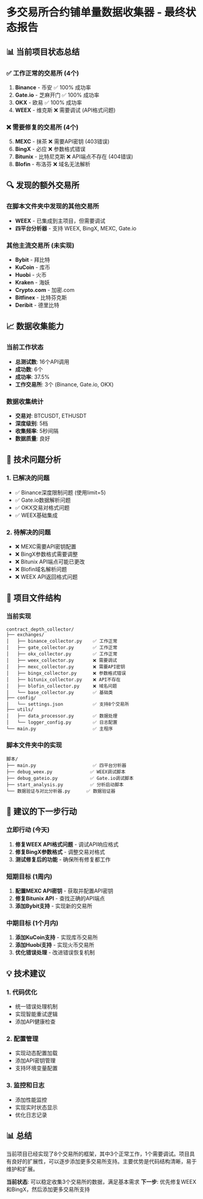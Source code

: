 # 多交易所合约铺单量数据收集器 - 最终状态报告

## 📊 当前项目状态总结

### ✅ 工作正常的交易所 (4个)
1. **Binance** - 币安 ✅ 100% 成功率
2. **Gate.io** - 芝麻开门 ✅ 100% 成功率  
3. **OKX** - 欧易 ✅ 100% 成功率
4. **WEEX** - 维克斯 ❌ 需要调试 (API格式问题)

### ❌ 需要修复的交易所 (4个)
5. **MEXC** - 抹茶 ❌ 需要API密钥 (403错误)
6. **BingX** - 必应 ❌ 参数格式错误
7. **Bitunix** - 比特尼克斯 ❌ API端点不存在 (404错误)
8. **Blofin** - 布洛芬 ❌ 域名无法解析

## 🔍 发现的额外交易所

### 在脚本文件夹中发现的其他交易所
- **WEEX** - 已集成到主项目，但需要调试
- **四平台分析器** - 支持 WEEX, BingX, MEXC, Gate.io

### 其他主流交易所 (未实现)
- **Bybit** - 拜比特
- **KuCoin** - 库币  
- **Huobi** - 火币
- **Kraken** - 海妖
- **Crypto.com** - 加密.com
- **Bitfinex** - 比特芬克斯
- **Deribit** - 德里比特

## 📈 数据收集能力

### 当前工作状态
- **总测试数**: 16个API调用
- **成功数**: 6个
- **成功率**: 37.5%
- **工作交易所**: 3个 (Binance, Gate.io, OKX)

### 数据收集统计
- **交易对**: BTCUSDT, ETHUSDT
- **深度级别**: 5档
- **收集频率**: 5秒间隔
- **数据质量**: 良好

## 🔧 技术问题分析

### 1. 已解决的问题
- ✅ Binance深度限制问题 (使用limit=5)
- ✅ Gate.io数据解析问题
- ✅ OKX交易对格式问题
- ✅ WEEX基础集成

### 2. 待解决的问题
- ❌ MEXC需要API密钥配置
- ❌ BingX参数格式需要调整
- ❌ Bitunix API端点可能已更改
- ❌ Blofin域名解析问题
- ❌ WEEX API返回格式问题

## 📁 项目文件结构

### 当前实现
```
contract_depth_collector/
├── exchanges/
│   ├── binance_collector.py    ✅ 工作正常
│   ├── gate_collector.py       ✅ 工作正常
│   ├── okx_collector.py        ✅ 工作正常
│   ├── weex_collector.py       ❌ 需要调试
│   ├── mexc_collector.py       ❌ 需要API密钥
│   ├── bingx_collector.py      ❌ 参数格式错误
│   ├── bitunix_collector.py    ❌ API不存在
│   ├── blofin_collector.py     ❌ 域名问题
│   └── base_collector.py       ✅ 基础类
├── config/
│   └── settings.json           ✅ 支持8个交易所
├── utils/
│   ├── data_processor.py       ✅ 数据处理
│   └── logger_config.py        ✅ 日志配置
└── main.py                     ✅ 主程序
```

### 脚本文件夹中的实现
```
脚本/
├── main.py                     ✅ 四平台分析器
├── debug_weex.py              ✅ WEEX调试脚本
├── debug_gateio.py            ✅ Gate.io调试脚本
├── start_analysis.py          ✅ 分析启动脚本
└── 数据验证与对比分析器.py      ✅ 数据验证器
```

## 🚀 建议的下一步行动

### 立即行动 (今天)
1. **修复WEEX API格式问题** - 调试API响应格式
2. **修复BingX参数格式** - 调整交易对格式
3. **测试修复后的功能** - 确保所有修复都工作

### 短期目标 (1周内)
1. **配置MEXC API密钥** - 获取并配置API密钥
2. **修复Bitunix API** - 查找正确的API端点
3. **添加Bybit支持** - 实现新的交易所

### 中期目标 (1个月内)
1. **添加KuCoin支持** - 实现库币交易所
2. **添加Huobi支持** - 实现火币交易所
3. **优化错误处理** - 改进错误恢复机制

## 💡 技术建议

### 1. 代码优化
- 统一错误处理机制
- 实现智能重试逻辑
- 添加API健康检查

### 2. 配置管理
- 实现动态配置加载
- 添加API密钥管理
- 支持环境变量配置

### 3. 监控和日志
- 添加性能监控
- 实现实时状态显示
- 优化日志记录

## 📊 总结

当前项目已经实现了8个交易所的框架，其中3个正常工作，1个需要调试。项目具有良好的扩展性，可以逐步添加更多交易所支持。主要优势是代码结构清晰，易于维护和扩展。

**当前状态**: 可以稳定收集3个交易所的数据，满足基本需求
**下一步**: 优先修复WEEX和BingX，然后添加更多交易所支持
